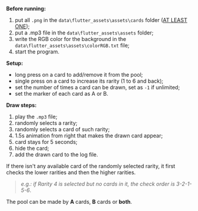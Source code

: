 **Before running:**
1. put all `.png` in the `data\flutter_assets\assets\cards` folder (<u>AT LEAST ONE</u>);
2. put a .mp3 file in the `data\flutter_assets\assets` folder;
3. write the RGB color for the background in the `data\flutter_assets\assets\colorRGB.txt` file;
4. start the program.

**Setup:**
- long press on a card to add/remove it from the pool;
- single press on a card to increase its rarity (1 to 6 and back);
- set the number of times a card can be drawn, set as `-1` if unlimited;
- set the marker of each card as A or B.

**Draw steps:**
1. play the `.mp3` file;
2. randomly selects a rarity;
3. randomly selects a card of such rarity;
4. 1.5s animation from right that makes the drawn card appear;
5. card stays for 5 seconds;
6. hide the card;
7. add the drawn card to the log file.

If there isn't any available card of the randomly selected rarity, it first checks the lower rarities and then the higher rarities.
> _e.g.: if Rarity 4 is selected but no cards in it, the check order is 3-2-1-5-6_.

The pool can be made by **A** cards, **B** cards or **both**.
